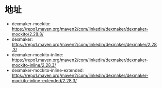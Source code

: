# 地址


* dexmaker-mockito: https://repo1.maven.org/maven2/com/linkedin/dexmaker/dexmaker-mockito/2.28.3/
* dexmaker: https://repo1.maven.org/maven2/com/linkedin/dexmaker/dexmaker/2.28.3/
* dexmaker-mockito-inline: https://repo1.maven.org/maven2/com/linkedin/dexmaker/dexmaker-mockito-inline/2.28.3/
* dexmaker-mockito-inline-extended: https://repo1.maven.org/maven2/com/linkedin/dexmaker/dexmaker-mockito-inline-extended/2.28.3/
